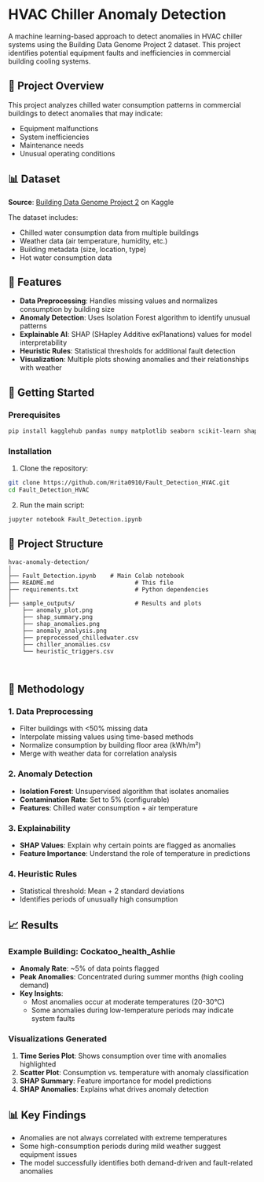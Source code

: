 # HVAC Chiller Anomaly Detection

A machine learning-based approach to detect anomalies in HVAC chiller systems using the Building Data Genome Project 2 dataset. This project identifies potential equipment faults and inefficiencies in commercial building cooling systems.

## 🎯 Project Overview

This project analyzes chilled water consumption patterns in commercial buildings to detect anomalies that may indicate:
- Equipment malfunctions
- System inefficiencies  
- Maintenance needs
- Unusual operating conditions

## 📊 Dataset

**Source**: [Building Data Genome Project 2](https://www.kaggle.com/datasets/claytonmiller/buildingdatagenomeproject2) on Kaggle

The dataset includes:
- Chilled water consumption data from multiple buildings
- Weather data (air temperature, humidity, etc.)
- Building metadata (size, location, type)
- Hot water consumption data

## 🔧 Features

- **Data Preprocessing**: Handles missing values and normalizes consumption by building size
- **Anomaly Detection**: Uses Isolation Forest algorithm to identify unusual patterns
- **Explainable AI**: SHAP (SHapley Additive exPlanations) values for model interpretability
- **Heuristic Rules**: Statistical thresholds for additional fault detection
- **Visualization**: Multiple plots showing anomalies and their relationships with weather

## 🚀 Getting Started

### Prerequisites

```bash
pip install kagglehub pandas numpy matplotlib seaborn scikit-learn shap
```

### Installation

1. Clone the repository:
```bash
git clone https://github.com/Hrita0910/Fault_Detection_HVAC.git
cd Fault_Detection_HVAC
```

2. Run the main script:
```bash
jupyter notebook Fault_Detection.ipynb
```

## 📁 Project Structure

```
hvac-anomaly-detection/
│
├── Fault_Detection.ipynb    # Main Colab notebook
├── README.md                       # This file
├── requirements.txt                # Python dependencies
│
├── sample_outputs/                 # Results and plots
    ├── anomaly_plot.png
    ├── shap_summary.png
    ├── shap_anomalies.png
    ├── anomaly_analysis.png
    ├── preprocessed_chilledwater.csv
    ├── chiller_anomalies.csv
    └── heuristic_triggers.csv



```

## 🔬 Methodology

### 1. Data Preprocessing
- Filter buildings with <50% missing data
- Interpolate missing values using time-based methods
- Normalize consumption by building floor area (kWh/m²)
- Merge with weather data for correlation analysis

### 2. Anomaly Detection
- **Isolation Forest**: Unsupervised algorithm that isolates anomalies
- **Contamination Rate**: Set to 5% (configurable)
- **Features**: Chilled water consumption + air temperature

### 3. Explainability
- **SHAP Values**: Explain why certain points are flagged as anomalies
- **Feature Importance**: Understand the role of temperature in predictions

### 4. Heuristic Rules
- Statistical threshold: Mean + 2 standard deviations
- Identifies periods of unusually high consumption

## 📈 Results

### Example Building: Cockatoo_health_Ashlie

- **Anomaly Rate**: ~5% of data points flagged
- **Peak Anomalies**: Concentrated during summer months (high cooling demand)
- **Key Insights**: 
  - Most anomalies occur at moderate temperatures (20-30°C)
  - Some anomalies during low-temperature periods may indicate system faults

### Visualizations Generated

1. **Time Series Plot**: Shows consumption over time with anomalies highlighted
2. **Scatter Plot**: Consumption vs. temperature with anomaly classification
3. **SHAP Summary**: Feature importance for model predictions
4. **SHAP Anomalies**: Explains what drives anomaly detection

## 📊 Key Findings

- Anomalies are not always correlated with extreme temperatures
- Some high-consumption periods during mild weather suggest equipment issues
- The model successfully identifies both demand-driven and fault-related anomalies
